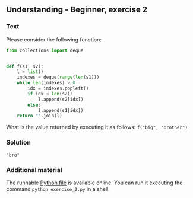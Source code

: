 ## Understanding - Beginner, exercise 2

### Text

Please consider the following function:

```python
from collections import deque


def f(s1, s2):
    l = list()
    indexes = deque(range(len(s1)))
    while len(indexes) > 0:
        idx = indexes.popleft()
        if idx < len(s2):
            l.append(s2[idx])
        else:
            l.append(s1[idx])
    return "".join(l)
```

What is the value returned by executing it as follows: `f("big", "brother")`

### Solution
`"bro"`

### Additional material
The runnable [Python file](exercise_2.py) is available online. You can run it executing the command `python exercise_2.py` in a shell.

